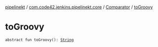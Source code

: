 [pipelinekt](../../index.md) / [com.code42.jenkins.pipelinekt.core](../index.md) / [Comparator](index.md) / [toGroovy](./to-groovy.md)

# toGroovy

`abstract fun toGroovy(): `[`String`](https://kotlinlang.org/api/latest/jvm/stdlib/kotlin/-string/index.html)